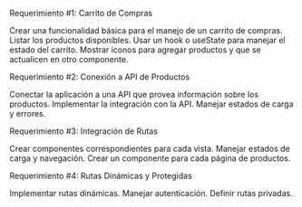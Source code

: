 Requerimiento #1: Carrito de Compras

Crear una funcionalidad básica para el manejo de un carrito de compras.
Listar los productos disponibles.
Usar un hook o useState para manejar el estado del carrito.
Mostrar íconos para agregar productos y que se actualicen en otro componente.

Requerimiento #2: Conexión a API de Productos

Conectar la aplicación a una API que provea información sobre los productos.
Implementar la integración con la API.
Manejar estados de carga y errores.

Requerimiento #3: Integración de Rutas

Crear componentes correspondientes para cada vista.
Manejar estados de carga y navegación.
Crear un componente para cada página de productos.

Requerimiento #4: Rutas Dinámicas y Protegidas

Implementar rutas dinámicas.
Manejar autenticación.
Definir rutas privadas.
